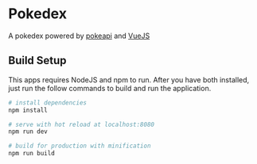# Pokedex

A pokedex powered by [pokeapi](https://github.com/PokeAPI/pokeapi) and [VueJS](https://github.com/vuejs/vue) 

## Build Setup

This apps requires NodeJS and npm to run. After you have both installed, just run the follow commands to build
and run the application.

``` bash
# install dependencies
npm install

# serve with hot reload at localhost:8080
npm run dev

# build for production with minification
npm run build
```
